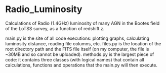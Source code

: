 # Radio_Luminosity
Calculations of Radio (1.4GHz) luminosity of many AGN in the Bootes field of the LoTSS survey, as a function of redshift z.

main.py is the site of all code executions: plotting graphs, calculating luminosity distance, reading file columns, etc.
files.py is the location of the root directory path and the FITS file itself (on my computer, the file is ~30MB and so cannot be uploaded).
methods.py is the largest piece of code: it contains three classes (with logical names) that contain all calculations, functions and operations that the main.py will then execute.
